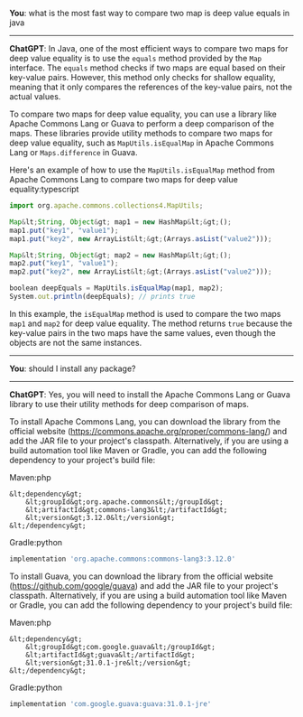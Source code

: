 **You**: what is the most fast way to compare two map is deep value equals in java

--------
**ChatGPT**: In Java, one of the most efficient ways to compare two maps for deep value equality is to use the ```equals``` method provided by the ```Map``` interface. The ```equals``` method checks if two maps are equal based on their key-value pairs. However, this method only checks for shallow equality, meaning that it only compares the references of the key-value pairs, not the actual values.

To compare two maps for deep value equality, you can use a library like Apache Commons Lang or Guava to perform a deep comparison of the maps. These libraries provide utility methods to compare two maps for deep value equality, such as ```MapUtils.isEqualMap``` in Apache Commons Lang or ```Maps.difference``` in Guava.

Here's an example of how to use the ```MapUtils.isEqualMap``` method from Apache Commons Lang to compare two maps for deep value equality:typescript
```typescript
import org.apache.commons.collections4.MapUtils;

Map&lt;String, Object&gt; map1 = new HashMap&lt;&gt;();
map1.put("key1", "value1");
map1.put("key2", new ArrayList&lt;&gt;(Arrays.asList("value2")));

Map&lt;String, Object&gt; map2 = new HashMap&lt;&gt;();
map2.put("key1", "value1");
map2.put("key2", new ArrayList&lt;&gt;(Arrays.asList("value2")));

boolean deepEquals = MapUtils.isEqualMap(map1, map2);
System.out.println(deepEquals); // prints true
```

In this example, the ```isEqualMap``` method is used to compare the two maps ```map1``` and ```map2``` for deep value equality. The method returns ```true``` because the key-value pairs in the two maps have the same values, even though the objects are not the same instances.

--------
**You**: should I install any package?

--------
**ChatGPT**: Yes, you will need to install the Apache Commons Lang or Guava library to use their utility methods for deep comparison of maps.

To install Apache Commons Lang, you can download the library from the official website (https://commons.apache.org/proper/commons-lang/) and add the JAR file to your project's classpath. Alternatively, if you are using a build automation tool like Maven or Gradle, you can add the following dependency to your project's build file:

Maven:php
```php-template
&lt;dependency&gt;
    &lt;groupId&gt;org.apache.commons&lt;/groupId&gt;
    &lt;artifactId&gt;commons-lang3&lt;/artifactId&gt;
    &lt;version&gt;3.12.0&lt;/version&gt;
&lt;/dependency&gt;
```

Gradle:python
```python
implementation 'org.apache.commons:commons-lang3:3.12.0'
```

To install Guava, you can download the library from the official website (https://github.com/google/guava) and add the JAR file to your project's classpath. Alternatively, if you are using a build automation tool like Maven or Gradle, you can add the following dependency to your project's build file:

Maven:php
```php-template
&lt;dependency&gt;
    &lt;groupId&gt;com.google.guava&lt;/groupId&gt;
    &lt;artifactId&gt;guava&lt;/artifactId&gt;
    &lt;version&gt;31.0.1-jre&lt;/version&gt;
&lt;/dependency&gt;
```

Gradle:python
```python
implementation 'com.google.guava:guava:31.0.1-jre'
```

